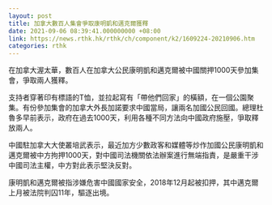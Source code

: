 ```yaml
---
layout: post
title: 加拿大數百人集會爭取康明凱和邁克爾獲釋
date: 2021-09-06 08:39:41.000000000 +08:00
link: https://news.rthk.hk/rthk/ch/component/k2/1609224-20210906.htm
categories: rthk
---
```


在加拿大渥太華，數百人在加拿大公民康明凱和邁克爾被中國關押1000天參加集會，爭取兩人獲釋。

支持者穿著印有標語的T恤，並拉起寫有「帶他們回家」的橫額，在一個公園聚集。有份參加集會的加拿大外長加諾要求中國當局，讓兩名加國公民回國。總理杜魯多早前表示，政府在過去1000天，利用各種不同方法向中國政府施壓，爭取釋放兩人。

中國駐加拿大大使叢培武表示，最近加方少數政客和媒體等炒作加國公民康明凱和邁克爾被中方拘押1000天，對中國司法機關依法辦案進行無端指責，是嚴重干涉中國司法主權，中方對此表示堅決反對。

康明凱和邁克爾被指涉嫌危害中國國家安全，2018年12月起被扣押，其中邁克爾上月被法院判囚11年，驅逐出境。
